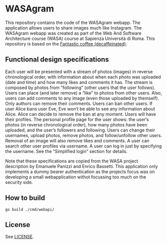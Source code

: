 # WASAgram

This repository contains the code of the WASAgram webapp. The application allows users to share images much like Instagram. The WASAgram webapp was created as part of the Web And Software Architecture course (WASA) course at Sapienza Università di Roma. This repository is based on the [Fantastic coffee (decaffeinated)](https://github.com/sapienzaapps/fantastic-coffee-decaffeinated).

## Functional design specifications 

Each user will be presented with a stream of photos (images) in reverse chronological order, with
information about when each photo was uploaded (date and time) and how many likes and comments
it has. The stream is composed by photos from “following” (other users that the user follows). Users
can place (and later remove) a “like” to photos from other users. Also, users can add comments to any
image (even those uploaded by themself). Only authors can remove their comments.
Users can ban other users. If user Alice bans user Eve, Eve won’t be able to see any information about
Alice. Alice can decide to remove the ban at any moment.
Users will have their profiles. The personal profile page for the user shows: the user’s photos (in reverse
chronological order), how many photos have been uploaded, and the user’s followers and following.
Users can change their usernames, upload photos, remove photos, and follow/unfollow other users.
Removal of an image will also remove likes and comments.
A user can search other user profiles via username.
A user can log in just by specifying the username. See the “Simplified login” section for details.

Note that these specifications are copied from the WASA project description by Emanuele Panizzi and Enrico Bassetti. This application only implements a dummy bearer authentication as the projects focus was on developing a small webapplication withot focussing too much on the security side.

## How to build

```shell
go build ./cmd/webapi/
```

## License

See [LICENSE](LICENSE).
